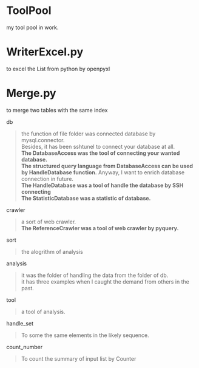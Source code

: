 # ToolPool
my tool pool in work.

# WriterExcel.py
to excel the List from python by openpyxl

# Merge.py
to merge two tables with the same index

db
>the function of file folder was connected database by mysql.connector.<br>
Besides, it has been sshtunel to connect your database at all.<br>
**The DatabaseAccess was the tool of connecting your wanted database.**<br>
**The structured query language from DatabaseAccess can be used by HandleDatabase function.**
Anyway, I want to enrich database connection in future.<br>
**The HandleDatabase was a tool of handle the database by SSH connecting**<br>
**The StatisticDatabase was a statistic of database.**<br>

crawler
>a sort of web crawler.<br>
**The ReferenceCrawler was a tool of web crawler by pyquery.**<br>

sort
>the alogrithm of analysis

analysis
>it was the folder of handling the data from the folder of db.<br>
it has three examples when I caught the demand from others in the past.


tool
>a tool of analysis.<br>

handle_set
>To some the same elements in the likely sequence.<br>

count_number
>To count the summary of input list by Counter
